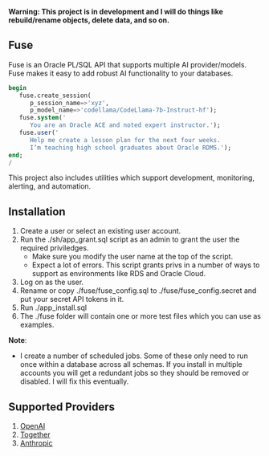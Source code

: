 **Warning: This project is in development and I will do things like rebuild/rename objects, delete data, and so on.**

## Fuse

Fuse is an Oracle PL/SQL API that supports multiple AI provider/models. Fuse makes it easy to add robust AI functionality to your databases.

```sql
begin
   fuse.create_session(
      p_session_name=>'xyz', 
      p_model_name=>'codellama/CodeLlama-7b-Instruct-hf');
   fuse.system('
      You are an Oracle ACE and noted expert instructor.');
   fuse.user('
      Help me create a lesson plan for the next four weeks. 
      I’m teaching high school graduates about Oracle RDMS.');
end;
/

```

This project also includes utilities which support development, monitoring, alerting, and automation.

## Installation

1. Create a user or select an existing user account.
2. Run the ./sh/app_grant.sql script as an admin to grant the user the required priviledges.
   * Make sure you modify the user name at the top of the script.
   * Expect a lot of errors. This script grants privs in a number of ways to support as environments like RDS and Oracle Cloud.
3. Log on as the user.
4. Rename or copy ./fuse/fuse_config.sql to ./fuse/fuse_config.secret and put your secret API tokens in it.
5. Run ./app_install.sql
6. The ./fuse folder will contain one or more test files which you can use as examples.

**Note**:
   * I create a number of scheduled jobs. Some of these only need to run once within a database across all schemas. If you install in multiple accounts you will get a redundant jobs so they should be removed or disabled. I will fix this eventually.

## Supported Providers

1. [OpenAI](https://platform.openai.com/docs/introduction)
2. [Together](https://docs.together.ai/docs/quickstart)
3. [Anthropic](https://docs.anthropic.com/claude/reference/getting-started-with-the-api)

